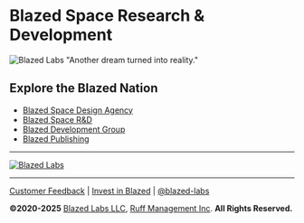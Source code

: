 # Blazed Space Research & Development
![Blazed Labs "Another dream turned into reality."](https://blazed.sirv.com/blazed-labs/blazed-banner-sm.png)

## Explore the Blazed Nation
* [Blazed Space Design Agency](https://blazed.space/)
* [Blazed Space R&D](https://blazed-space.github.io/)
* [Blazed Development Group](https://blazed.dev/)
* [Blazed Publishing](https://blazed.xyz/)

---

[![Blazed Labs](https://img.shields.io/badge/Blazed-Labs-red?style=for-the-badge&logo=data:image/webp;base64,UklGRgwBAABXRUJQVlA4WAoAAAAQAAAAEwAAEwAAQUxQSJsAAAABgFvb1rLo+3Eyd0lZtOESaeadEHkBELEog5zMfVwbcPc78v3vm+kgIiaA/aPS6nA4XVaJ5hgcHRye9nQ0VgPwXmaCFQBPQZESgOeISP4TeE2KFD6B94yAtg8AXTWt8PDrNkXy74A79hD0fci2lXKVR7mLmExgH8ShnaPogPpZ5Vg3JMxNvwwj2tj4i+Xm58RxlnEls49olHh/CABWUDggSgAAADADAJ0BKhQAFAA+bSyRRaQioZgEAEAGxLOAX7UGAIdtN3AA/vPA0UtZSPblfop///kEdls9BxW6nkyImweTORm+zO2yEn0/AgAA "Blazed Labs")](https://blazedlabs.com/)

---

[Customer Feedback](https://forms.gle/f9F4SRyfpKdAHJ1R6) | [Invest in Blazed](https://opencollective.com/blazed-labs) | [@blazed-labs](https://github.com/blazed-labs/)

**&copy;2020-2025** [Blazed Labs LLC](https://blazedlabs.com/), [Ruff Management Inc](https://ruff-manage.com/). **All Rights Reserved.**
